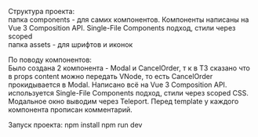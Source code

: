 Структура проекта:
<br>
папка components - для самих компонентов. Компоненты написаны на Vue 3 Composition API. Single-File Components подход, стили через scoped
<br>
папка assets - для шрифтов и иконок

По поводу компонентов:
<br>
Было создана 2 компонента - Modal и CancelOrder, т к в ТЗ сказано что в props content можно передать VNode, то есть CancelOrder прокидывается в Modal. Написано всё на Vue 3 Composition API. 
<br>
используется Single-File Components подход, стили через scoped CSS. Модальное окно выводим через Teleport. 
Перед template у каждого компонента прописан комментарий.

Запуск проекта:
npm install
npm run dev 
